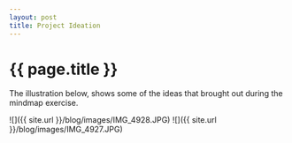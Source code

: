 ```yaml
---
layout: post
title: Project Ideation
---
```


{{ page.title }}
================

<p class="meta">

The illustration below, shows some of the ideas that brought out during the mindmap exercise. 

![]({{ site.url }}/blog/images/IMG_4928.JPG)
![]({{ site.url }}/blog/images/IMG_4927.JPG)